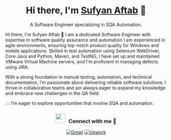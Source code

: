 <h1 align="center"> Hi there, I'm <a href="https://www.linkedin.com/in/sufyan-aftab2002/" target="blank">Sufyan Aftab</a> 👋</h1> 
<p align="center"> A Software Engineer specializing in SQA Automation. </p>


Hi there, I'm Sufyan Aftab 👋
I am a dedicated Software Engineer with expertise in software quality assurance and automation I am experienced in agile environments, ensuring top-notch product quality for Windows and mobile applications. Skilled in test automation using Selenium WebDriver, Core Java and Python, Maven, and TestNG, I have set up and maintained VMware Virtual Machine servers, and I'm proficient in managing defects using JIRA.

With a strong foundation in manual testing, automation, and technical documentation, I’m passionate about delivering reliable software solutions. I thrive in collaborative teams and am always eager to expand my knowledge and embrace new challenges in the QA field.


.💡 I’m eager to explore opportunities that involve SQA and automation.

<h3 align="center" > <img src="https://media.giphy.com/media/iY8CRBdQXODJSCERIr/giphy.gif" width="30" height="30" style="margin-right: 10px;">Connect with me 🤝 </h3>

<p align="center">
  <a href="mailto:sufyanaftab2002@gmail.com"><img src="https://img.icons8.com/bubbles/50/000000/gmail.png" alt="Gmail"/></a>
  <a href="https://www.upwork.com/freelancers/~01744bd80e2e11bbeb"><img src="https://img.icons8.com/?size=50&id=whwDjQbvJcmB&format=png" alt="Upwork"/></a>
